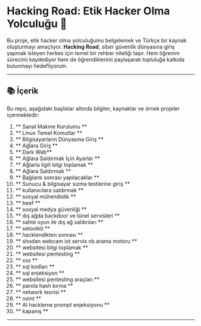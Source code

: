 # Hacking Road: Etik Hacker Olma Yolculuğu 🚀

Bu proje, etik hacker olma yolculuğumu belgelemek ve Türkçe bir kaynak oluşturmayı amaçlıyor. **Hacking Road**, siber güvenlik dünyasına giriş yapmak isteyen herkes için temel bir rehber niteliği taşır. Hem öğrenim sürecimi kaydediyor hem de öğrendiklerimi paylaşarak topluluğa katkıda bulunmayı hedefliyorum.

----------------------------------------------------------------------------------------------------

## 📚 İçerik

Bu repo, aşağıdaki başlıklar altında bilgiler, kaynaklar ve örnek projeler içermektedir:

1. ** Sanal Makine Kurulumu **
2. ** Linux Temel Komutlar **
3. ** Bilgisayarların Dünyasına Giriş **
4. ** Ağlara Giriş **
5. ** Dark Web**
6. ** Ağlara Saldırmak İçin Ayarlar **
7. ** Ağlarla ilgili bilgi toplamak **
8. ** Ağlara Saldırmak **
9. ** Bağlantı sonrası yapılacaklar **
10. ** Sunucu & bilgisayar sızma testlerine giriş **
11. ** kullanıcılara saldırmak **
12. ** sosyal mühendislik **
13. ** beef **
14. ** sosyal medya güvenliği **
15. ** dış ağda backdoor ve tünel servisleri **
16. ** sahte oyun ile dış ağ saldırıları **
17. ** setoolkit **
18. ** hacklendikten sonrası **
19. ** shodan webcam iot servis vb.arama motoru **
20. ** websitesi bilgi toplamak **
21. ** websitesi pentesting **
22. ** xss **
23. ** sql kodları **
24. ** sql enjeksiyon **
25. ** websitesi pentesting araçları **
26. ** parola hash kırma **
27. ** network teorisi **
28. ** osint **
29. ** AI hackleme prompt enjeksiyonu **
30. ** kapanış **


---------------------------------------------------------------------------------------------------------------
